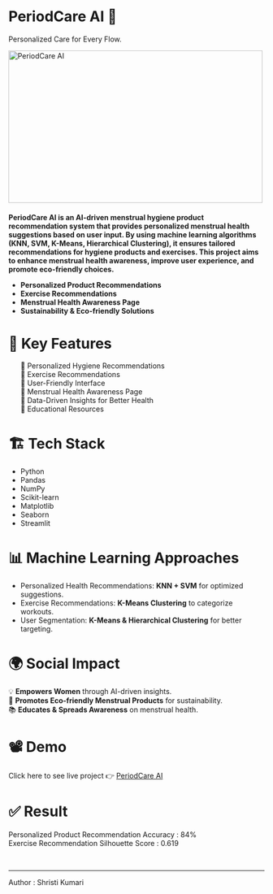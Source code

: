 # PeriodCare AI 🤖
Personalized Care for Every Flow.

<img src="https://github.com/user-attachments/assets/7242f35a-a76f-484d-b4f4-c5b5e461a13e" alt="PeriodCare AI" height="300" width="500">

<h4>
  <p>PeriodCare AI is an AI-driven menstrual hygiene product recommendation system that provides personalized menstrual health suggestions based on user input. 
  By using machine learning algorithms (KNN, SVM, K-Means, Hierarchical Clustering), it ensures tailored recommendations for hygiene products and exercises.
  This project aims to enhance menstrual health awareness, improve user experience, and promote eco-friendly choices.<br></p>
  <ul>
    <li>Personalized Product Recommendations </li>
    <li>Exercise Recommendations</li>
    <li>Menstrual Health Awareness Page</li>
    <li>Sustainability & Eco-friendly Solutions</li>
  </ul>
</h4>

# 🚀 Key Features
<ul>
📌 Personalized Hygiene Recommendations
 <br>
📌 Exercise Recommendations<br>
📌 User-Friendly Interface<br>
📌 Menstrual Health Awareness Page<br>
📌 Data-Driven Insights for Better Health<br>
📌 Educational Resources<br>
</ul>

# 🏗️ Tech Stack

<ul>
  <li>Python</li>
  <li>Pandas</li>
  <li>NumPy</li>
  <li>Scikit-learn</li>
  <li>Matplotlib</li>
  <li>Seaborn</li>
  <li>Streamlit</li>
</ul>

# 📊 Machine Learning Approaches
- Personalized Health Recommendations: **KNN + SVM** for optimized suggestions.
- Exercise Recommendations: **K-Means Clustering** to categorize workouts.
- User Segmentation: **K-Means & Hierarchical Clustering** for better targeting.

# 🌍 Social Impact
💡 **Empowers Women** through AI-driven insights.  
🌱 **Promotes Eco-friendly Menstrual Products** for sustainability.  
📚 **Educates & Spreads Awareness** on menstrual health. 

# 📽️ Demo
Click here to see live project 👉 [PeriodCare AI](https://periodcare-ai-by-shristikumari.streamlit.app/)

# ✅ Result
Personalized Product Recommendation Accuracy : 84% <br>
Exercise Recommendation Silhouette Score : 0.619

<br>
<hr>
Author : Shristi Kumari
